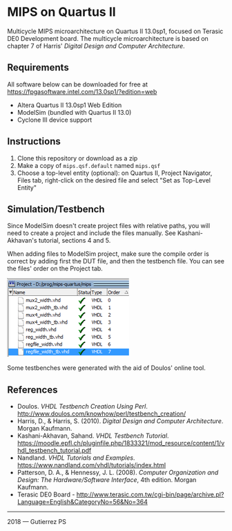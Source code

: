 # MIPS on Quartus II
Multicycle MIPS microarchitecture on Quartus II 13.0sp1, focused on Terasic DE0 Development board.
The multicycle microarchitecture is based on chapter 7 of Harris' *Digital Design and Computer Architecture*.


## Requirements
All software below can be downloaded for free at https://fpgasoftware.intel.com/13.0sp1/?edition=web

* Altera Quartus II 13.0sp1 Web Edition
* ModelSim (bundled with Quartus II 13.0)
* Cyclone III device support

## Instructions
1. Clone this repository or download as a zip
2. Make a copy of `mips.qsf.default` named `mips.qsf`
3. Choose a top-level entity (optional): on Quartus II, Project Navigator, Files tab,
    right-click on the desired file and select "Set as Top-Level Entity"

## Simulation/Testbench
Since ModelSim doesn't create project files with relative paths, you will need
to create a project and include the files manually. See Kashani-Akhavan's tutorial,
sections 4 and 5.

When adding files to ModelSim project, make sure the compile order is correct
by adding first the DUT file, and then the testbench file. You can see the 
files' order on the Project tab.

![ModelSim file order](doc/modelsim-order.png "ModelSim file order")

Some testbenches were generated with the aid of Doulos' online tool.

## References
* Doulos. *VHDL Testbench Creation Using Perl*. http://www.doulos.com/knowhow/perl/testbench_creation/
* Harris, D., & Harris, S. (2010). *Digital Design and Computer Architecture*. Morgan Kaufmann.
* Kashani-Akhavan, Sahand. *VHDL Testbench Tutorial*. https://moodle.epfl.ch/pluginfile.php/1833321/mod_resource/content/1/vhdl_testbench_tutorial.pdf
* Nandland. *VHDL Tutorials and Examples*. https://www.nandland.com/vhdl/tutorials/index.html
* Patterson, D. A., & Hennessy, J. L. (2008). *Computer Organization and Design:
    The Hardware/Software Interface*, 4th edition. Morgan Kaufmann.
* Terasic DE0 Board - http://www.terasic.com.tw/cgi-bin/page/archive.pl?Language=English&CategoryNo=56&No=364


<hr>

2018 &mdash; Gutierrez PS
